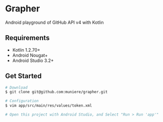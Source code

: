 # Grapher

Android playground of GitHub API v4 with Kotlin

## Requirements

- Kotlin 1.2.70+
- Android Nougat+
- Android Studio 3.2+

## Get Started

```bash
# Download
$ git clone git@github.com:muniere/grapher.git

# Configuration
$ vim app/src/main/res/values/token.xml

# Open this project with Android Studio, and Select "Run > Run 'app'"
```
